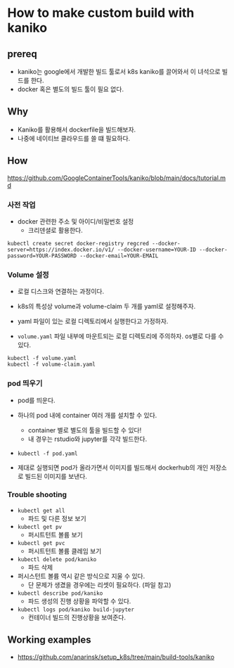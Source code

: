 # How to make custom build with kaniko

## prereq

- kaniko는 google에서 개발한 빌드 툴로서 k8s kaniko를 끌어와서 이 녀석으로 빌드를 한다. 
- docker 혹은 별도의 빌드 툴이 필요 없다. 

## Why 

- Kaniko를 활용해서 dockerfile을 빌드해보자. 
- 나중에 네이티브 클라우드를 쓸 떄 필요하다. 

## How 

https://github.com/GoogleContainerTools/kaniko/blob/main/docs/tutorial.md

### 사전 작업 

- docker 관련한 주소 및 아이디/비밀번호 설정 
    + 크리덴셜로 활용한다. 

```
kubectl create secret docker-registry regcred --docker-server=https://index.docker.io/v1/ --docker-username=YOUR-ID --docker-password=YOUR-PASSWORD --docker-email=YOUR-EMAIL
```

### Volume 설정 

- 로컬 디스크와 연결하는 과정이다. 
- k8s의 특성상 volume과 volume-claim 두 개를 yaml로 설정해주자. 
- yaml 파일이 있는 로컬 디렉토리에서 실행한다고 가정하자. 

- `volume.yaml` 파일 내부에 마운트되는 로컬 디렉토리에 주의하자. os별로 다를 수 있다. 

```shell
kubectl -f volume.yaml 
kubectl -f volume-claim.yaml 
```

### pod 띄우기 

- pod를 띄운다. 
- 하나의 pod 내에 container 여러 개를 설치할 수 있다. 
    + container 별로 별도의 툴을 빌드할 수 있다! 
    + 내 경우는 rstudio와 jupyter를 각각 빌드한다. 

- `kubectl -f pod.yaml`

- 제대로 실행되면 pod가 올라가면서 이미지를 빌드해서 dockerhub의 개인 저장소로 빌드된 이미지를 보낸다. 

### Trouble shooting 

- `kubectl get all`
    + 파드 및 다른 정보 보기 
- `kubectl get pv`
    + 퍼시트턴트 볼륨 보기 
- `kubectl get pvc`
    + 퍼시트턴트 볼륨 클레임 보기 
- `kubectl delete pod/kaniko`
    + 파드 삭제 
- 퍼시스턴트 볼륨 역시 같은 방식으로 지울 수 있다. 
    + 단 문제가 생겼을 경우에는 리셋이 필요하다. (파일 참고)
- `kubectl describe pod/kaniko`
    + 파드 생성의 진행 상황을 파악할 수 있다. 
- `kubectl logs pod/kaniko build-jupyter`
    + 컨테이너 빌드의 진행상황을 보여준다. 

## Working examples 

- https://github.com/anarinsk/setup_k8s/tree/main/build-tools/kaniko






